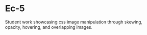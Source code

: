 # Ec-5
Student work showcasing css image manipulation through skewing, opacity, hovering, and overlapping images. 

